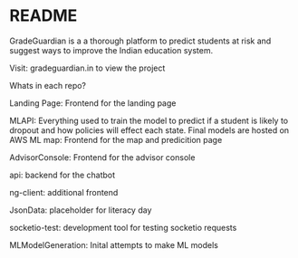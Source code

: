# README

GradeGuardian is a a thorough platform to predict students at risk and suggest ways to improve the Indian education system.

Visit: gradeguardian.in to view the project

Whats in each repo?

Landing Page: Frontend for the landing page

MLAPI: Everything used to train the model to predict if a student is likely to dropout and how policies will effect each state. Final models are hosted on AWS ML
map: Frontend for the map and predicition page

AdvisorConsole: Frontend for the advisor console

api: backend for the chatbot

ng-client: additional frontend

JsonData: placeholder for literacy day

socketio-test: development tool for testing socketio requests

MLModelGeneration: Inital attempts to make ML models


